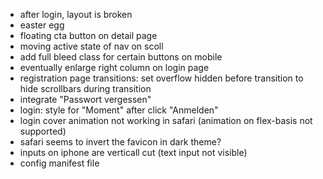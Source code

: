 - after login, layout is broken
- easter egg
- floating cta button on detail page
- moving active state of nav on scoll
- add full bleed class for certain buttons on mobile
- eventually enlarge right column on login page
- registration page transitions: set overflow hidden before transition to hide scrollbars during transition
- integrate "Passwort vergessen"
- login: style for "Moment" after click "Anmelden"
- login cover animation not working in safari (animation on flex-basis not supported)
- safari seems to invert the favicon in dark theme?
- inputs on iphone are verticall cut (text input not visible)
- config manifest file
